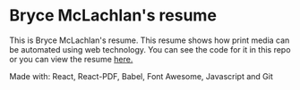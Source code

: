 # Bryce McLachlan's resume

This is Bryce McLachlan's resume. 
This resume shows how print media can be automated using web technology.
You can see the code for it in this repo or you can view the resume [here.](https://brycemcl.github.io/resume/)


Made with: React, React-PDF, Babel, Font Awesome, Javascript and Git
